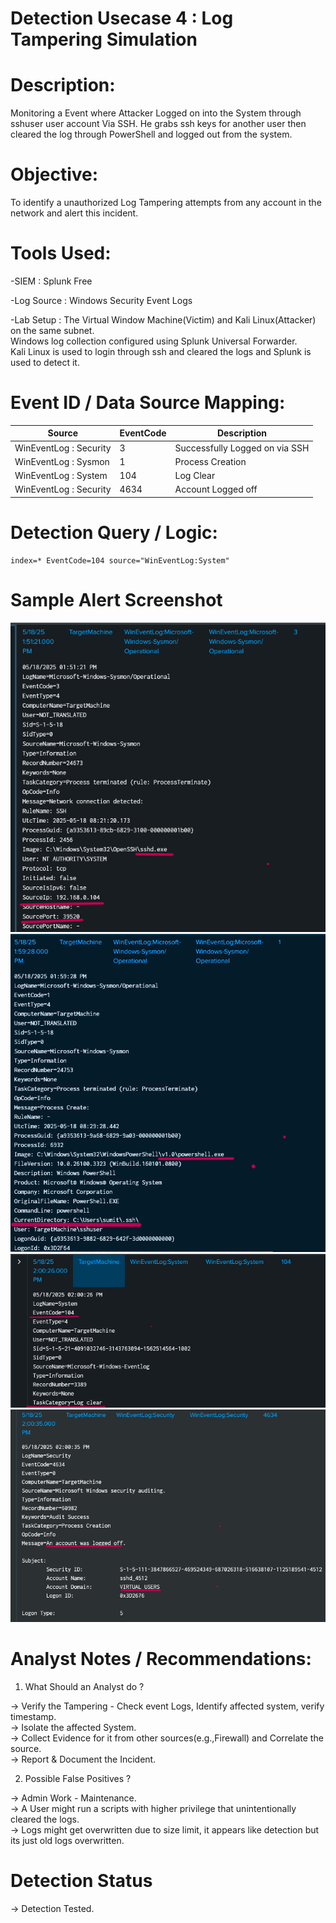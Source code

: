 

# Detection Usecase 4 : Log Tampering Simulation


# Description: 
Monitoring a Event where Attacker Logged on into the System through sshuser user account Via SSH.
He grabs ssh keys for another user then cleared the log through PowerShell 
and logged out from the system.

# Objective:
To identify a unauthorized Log Tampering attempts from any account in the network and alert this incident.


# Tools Used:

-SIEM : Splunk Free

-Log Source : Windows Security Event Logs 

-Lab Setup : The Virtual Window Machine(Victim) and Kali Linux(Attacker) on the same subnet.  
             Windows log collection configured using Splunk Universal Forwarder.  
             Kali Linux is used to login through ssh and cleared the logs 
             and Splunk is used to detect it.


# Event ID / Data Source Mapping:

|Source                  | EventCode | Description                       |
|------------------------|-----------|-----------------------------------|
| WinEventLog : Security | 3         | Successfully Logged on via SSH    |
| WinEventLog : Sysmon   | 1         | Process Creation                  |
| WinEventLog : System   | 104       | Log Clear                         |
| WinEventLog : Security | 4634      | Account Logged off                | 

# Detection Query / Logic:

```spl 
index=* EventCode=104 source="WinEventLog:System"
```


# Sample Alert Screenshot

![Login](<../logs/Screenshot 2025-05-18 161602.png>)  
![Powershell](<../logs/Screenshot 2025-05-18 150514.png>)  
![Logs](<../logs/Screenshot 2025-05-18 152731.png>)  
![Log out](<../logs/Screenshot 2025-05-18 152814.png>)


# Analyst Notes / Recommendations:

1) What Should an Analyst do ? 

-> Verify the Tampering - Check event Logs, Identify affected system, verify timestamp.  
-> Isolate the affected System.  
-> Collect Evidence for it from other sources(e.g.,Firewall) and Correlate the source.  
-> Report & Document the Incident.

2) Possible False Positives ?

-> Admin Work - Maintenance.  
-> A User might run a scripts with higher privilege that unintentionally cleared the logs.  
-> Logs might get overwritten due to size limit, it appears like detection but its just old logs overwritten.  


# Detection Status
-> Detection Tested.


